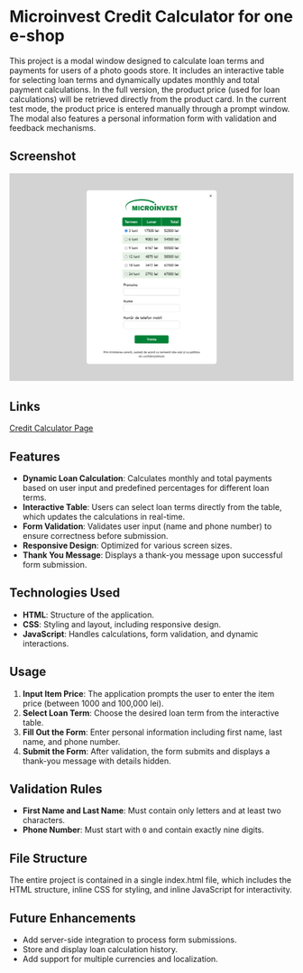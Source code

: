 # Microinvest Credit Calculator for one e-shop

This project is a modal window designed to calculate loan terms and payments for users of a photo goods store.
It includes an interactive table for selecting loan terms and dynamically updates monthly and total payment calculations.
In the full version, the product price (used for loan calculations) will be retrieved directly from the product card. 
In the current test mode, the product price is entered manually through a prompt window.
The modal also features a personal information form with validation and feedback mechanisms.

## Screenshot
![](./Screenshot.png)

## Links
[Credit Calculator Page](https://axinitm.github.io/Max-Credit/)

## Features
- **Dynamic Loan Calculation**: Calculates monthly and total payments based on user input and predefined percentages for different loan terms.
- **Interactive Table**: Users can select loan terms directly from the table, which updates the calculations in real-time.
- **Form Validation**: Validates user input (name and phone number) to ensure correctness before submission.
- **Responsive Design**: Optimized for various screen sizes.
- **Thank You Message**: Displays a thank-you message upon successful form submission.

## Technologies Used
- **HTML**: Structure of the application.
- **CSS**: Styling and layout, including responsive design.
- **JavaScript**: Handles calculations, form validation, and dynamic interactions.

## Usage
1. **Input Item Price**: The application prompts the user to enter the item price (between 1000 and 100,000 lei).
2. **Select Loan Term**: Choose the desired loan term from the interactive table.
3. **Fill Out the Form**: Enter personal information including first name, last name, and phone number.
4. **Submit the Form**: After validation, the form submits and displays a thank-you message with details hidden.

## Validation Rules
- **First Name and Last Name**: Must contain only letters and at least two characters.
- **Phone Number**: Must start with `0` and contain exactly nine digits.

## File Structure
The entire project is contained in a single index.html file, which includes the HTML structure, inline CSS for styling, and inline JavaScript for interactivity.

## Future Enhancements
- Add server-side integration to process form submissions.
- Store and display loan calculation history.
- Add support for multiple currencies and localization.


